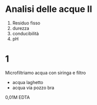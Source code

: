 # Analisi delle acque II
1. Residuo fisso
2. durezza
3. conducibilità
4. pH

# 1
Microfiltriamo acqua con siringa e filtro

* acqua laghetto 
* acqua via pozzo bra

0,01M EDTA
<!--stackedit_data:
eyJoaXN0b3J5IjpbMTU1MjgyMTk1LC0xNzE4NTkyNzgxLDE3Mj
YzMDQ3ODhdfQ==
-->